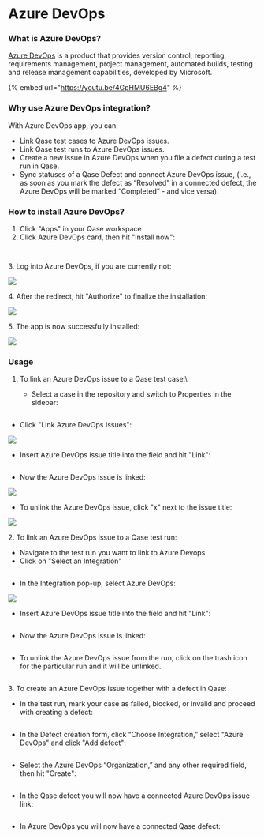 # Azure DevOps

### What is Azure DevOps?

[Azure DevOps](https://azure.microsoft.com/en-us/products/devops/) is a product that provides version control, reporting, requirements management, project management, automated builds, testing and release management capabilities, developed by Microsoft.

{% embed url="https://youtu.be/4GpHMU6EBg4" %}

### Why use Azure DevOps integration?

With Azure DevOps app, you can:

* Link Qase test cases to Azure DevOps issues.
* Link Qase test runs to Azure DevOps issues.
* Create a new issue in Azure DevOps when you file a defect during a test run in Qase.
* Sync statuses of a Qase Defect and connect Azure DevOps issue, (i.e., as soon as you mark the defect as “Resolved” in a connected defect, the Azure DevOps will be marked “Completed” - and vice versa).

### How to install Azure DevOps? <a href="#h_2cce8d833b" id="h_2cce8d833b"></a>

1. Click "Apps" in your Qase workspace
2. Click Azure DevOps card, then hit "Install now":

<figure><img src="https://qase.intercom-attachments-7.com/i/o/597217028/f7c66569ccf3cb8a230f0c3e/5muBNyrJNh-qj-6ZYmibS1hTP4YSArrOszY46EyBsXfLUqSnOESKPjNdJvD0is12vVATF64YcLi-4laclhHEwwCcZ9Mf8xjOynLqBRsVt1tJnd2fJur9TGuNrCPVEwWwiCm24R2yVm7DCD9G7goVaNI74FHpozdSyolsm5dYdlmAKO4xUPJUMARmZA" alt=""><figcaption></figcaption></figure>

<figure><img src="https://qase.intercom-attachments-7.com/i/o/597217045/38f11c753d04b4c10b1c32d4/iqDr6JI6mtIkeXej8ywSqiJWFVtMHaQjJQO5Jt_-H79UmaXAXebUMo1xKy1_ubHuHqLLtZxP9Dye-jy9E5sZAr4PmsYlB8uXbyzJdcins32WDVKGjqMuV4UByttMm_Ueu3UwlsTbBRKC4c91s8eKCwG0QsOUkjtfPYe2KxWDxdWdK30WkAAt-awgjw" alt=""><figcaption></figcaption></figure>

3\. Log into Azure DevOps, if you are currently not:

[![](https://qase.intercom-attachments-7.com/i/o/597217053/0b97ecb0b6de554365a21432/OhwOlkSRDlR8\_Z-ZQxaBN\_BJsmu9AVU03w\_KfHdlNMqkXyuYSRawfn26aOWJxjba8iSD1z0t\_PDv-GqaswXQzUwg0F2vp-CXiobgIPRu4nzcq9qpZJaUql2uScq2GC80XAfFdxDBXBPwjDNG6fBPm2yXuJ9IGfN-9R9qFmlqSGpSJEy55vKNNDiEjw)](https://qase.intercom-attachments-7.com/i/o/597217053/0b97ecb0b6de554365a21432/OhwOlkSRDlR8\_Z-ZQxaBN\_BJsmu9AVU03w\_KfHdlNMqkXyuYSRawfn26aOWJxjba8iSD1z0t\_PDv-GqaswXQzUwg0F2vp-CXiobgIPRu4nzcq9qpZJaUql2uScq2GC80XAfFdxDBXBPwjDNG6fBPm2yXuJ9IGfN-9R9qFmlqSGpSJEy55vKNNDiEjw)

4\. After the redirect, hit "Authorize" to finalize the installation:

[![](https://qase.intercom-attachments-7.com/i/o/597217054/e85436300795729e3d800f91/9CF7LfXdq0WZL0zpfJwZRONQ4wbOSYXLnuoFbmD4YqgQWxHYfwlCMOkNbvdPD\_JofMNZfP8eEU0\_V98QETdfB4DXmzwqqmPPH-qaPNJqlZ8eYAKQbKV7j-dvCNnacZd6rXqt\_JDtplehHZ6AjIcv9uXDoubOR9jXyTXyiJbemQ2zSa1U2evMPHimsw)](https://qase.intercom-attachments-7.com/i/o/597217054/e85436300795729e3d800f91/9CF7LfXdq0WZL0zpfJwZRONQ4wbOSYXLnuoFbmD4YqgQWxHYfwlCMOkNbvdPD\_JofMNZfP8eEU0\_V98QETdfB4DXmzwqqmPPH-qaPNJqlZ8eYAKQbKV7j-dvCNnacZd6rXqt\_JDtplehHZ6AjIcv9uXDoubOR9jXyTXyiJbemQ2zSa1U2evMPHimsw)

5\. The app is now successfully installed:

[![](https://qase.intercom-attachments-7.com/i/o/597217065/9e02727c709bf37c5008b8b7/cVO8NTtjYCaLpaAI\_MJAwh4ffSNYkwnrppsLmL1I6L7Y4tur4fnlLOcvVY0IlbgIYEw5ycCTMMqzaCIoGcFGbGxpLMy6SbyX3A5wUESjRtBJCDAxQOCxoLuhyFLcwft-PHVxLMHeoRqStS4me3XbRK2i46KBgOSHpgCkdDbu0sJmHrMlMfT2MjW8dA)](https://qase.intercom-attachments-7.com/i/o/597217065/9e02727c709bf37c5008b8b7/cVO8NTtjYCaLpaAI\_MJAwh4ffSNYkwnrppsLmL1I6L7Y4tur4fnlLOcvVY0IlbgIYEw5ycCTMMqzaCIoGcFGbGxpLMy6SbyX3A5wUESjRtBJCDAxQOCxoLuhyFLcwft-PHVxLMHeoRqStS4me3XbRK2i46KBgOSHpgCkdDbu0sJmHrMlMfT2MjW8dA)

### Usage <a href="#h_b68ae0bf25" id="h_b68ae0bf25"></a>

1. To link an Azure DevOps issue to a Qase test case:\

   * Select a case in the repository and switch to Properties in the sidebar:

<figure><img src="https://qase.intercom-attachments-7.com/i/o/597217071/9ce7e8be79bb77171f167e62/h7JpksnwEpZLvPn_MSEntKi0VcxNMOc6bmh4DmDUIVllZzATpqy7LHiqi9ft8xtavAerxQVuHpHpuLl_hotRtnVx3N1shXGHJgZW58RE2rLyPENo_XgVYP61tO-xj1UQNvJzHTK0SdOHtpWdZipinyHb5y6eoV_2qHvD-AOj_Tx4ACbgqDeCbp9XRA" alt=""><figcaption></figcaption></figure>

* Click "Link Azure DevOps Issues":

[![](https://qase.intercom-attachments-7.com/i/o/597217072/bbc28c35a73df9d5e6b56676/HHhhMYpbSiIoOIAmBM5Y\_2zDTpM3Hhg6RkzsrgFc\_lToppSk\_fbNVvsBObQZlqmO8WdfEhzy\_uGw7l0ddC9Q9rRPNLaZbYKCl9kLwZXTePKNdcmCGFsbo7usRDn1cRijBxV-BUg9NP0IkegAJ4z9BxFHDzRip6D4zKypDaC5GBzSXq0aLnLzdPkq2Q)](https://qase.intercom-attachments-7.com/i/o/597217072/bbc28c35a73df9d5e6b56676/HHhhMYpbSiIoOIAmBM5Y\_2zDTpM3Hhg6RkzsrgFc\_lToppSk\_fbNVvsBObQZlqmO8WdfEhzy\_uGw7l0ddC9Q9rRPNLaZbYKCl9kLwZXTePKNdcmCGFsbo7usRDn1cRijBxV-BUg9NP0IkegAJ4z9BxFHDzRip6D4zKypDaC5GBzSXq0aLnLzdPkq2Q)

* Insert Azure DevOps issue title into the field and hit "Link":

<figure><img src="https://qase.intercom-attachments-7.com/i/o/597217076/f03e979fa5c254adcb186403/3xM-UgDimxOAeZGmt-ufsXEb2a_X0Xd_9QgLOpTUyweED44sNTpL_Ylg6gIRIvUdK0ll7rcgylObsJm1fIb4-FO-5zkHIvhDl8ZqE3uoCd1zPDdK_jKwukn_VZHnxXUbQL83Yd-JCVBh48Trd_8zEEYOlaxE7IlhgtFnOTTAsl-nbofsEOJzJj-TdA" alt=""><figcaption></figcaption></figure>

* Now the Azure DevOps issue is linked:

[![](https://qase.intercom-attachments-7.com/i/o/597217079/89eb5c1a654620d312c269b9/EStbGfTt6srD5cBfAUjUhQSiV6QOydl6sQP6IdK3Tcczmk7pSY3lZbAAtErnRSi9iMPWbj\_nY9Yo3mFxcH9hyaHjJQySJEKSuhRMXQ-jxDOVwJLwMUQaL56cQJvLWBjq0rokgw5jZFPVNMoP8wUcGw4xFII84yVNniVY7pDPa\_z9a1rfExcXcO5Z5Q)](https://qase.intercom-attachments-7.com/i/o/597217079/89eb5c1a654620d312c269b9/EStbGfTt6srD5cBfAUjUhQSiV6QOydl6sQP6IdK3Tcczmk7pSY3lZbAAtErnRSi9iMPWbj\_nY9Yo3mFxcH9hyaHjJQySJEKSuhRMXQ-jxDOVwJLwMUQaL56cQJvLWBjq0rokgw5jZFPVNMoP8wUcGw4xFII84yVNniVY7pDPa\_z9a1rfExcXcO5Z5Q)

* To unlink the Azure DevOps issue, click "x" next to the issue title:

[![](https://qase.intercom-attachments-7.com/i/o/597217085/d5913232b8ba9df304435371/NSFRmjbBY8Y4hS9LClcQYHwpWcwdLrfgycs2kVTaafeS\_KlygaccchHQMEaNdb8WSdTXxEJkh-WR27z85HzW1hnAef4TxMONmTYUJIHs\_gIm7TxYGnFpx05qQHJwey6HpBbw4qHF8WFDwYxlk4GHMS4cme21zp3xBhMNo3lIkZRHYh8tZ0vancbtXA)](https://qase.intercom-attachments-7.com/i/o/597217085/d5913232b8ba9df304435371/NSFRmjbBY8Y4hS9LClcQYHwpWcwdLrfgycs2kVTaafeS\_KlygaccchHQMEaNdb8WSdTXxEJkh-WR27z85HzW1hnAef4TxMONmTYUJIHs\_gIm7TxYGnFpx05qQHJwey6HpBbw4qHF8WFDwYxlk4GHMS4cme21zp3xBhMNo3lIkZRHYh8tZ0vancbtXA)

2\. To link an Azure DevOps issue to a Qase test run:

* Navigate to the test run you want to link to Azure Devops
* Click on "Select an Integration"

<figure><img src="https://downloads.intercomcdn.com/i/o/646903006/f00151a42dee55f23e5b9643/image.png" alt=""><figcaption></figcaption></figure>

* In the Integration pop-up, select Azure DevOps:

[![](https://downloads.intercomcdn.com/i/o/646951163/cd94670d3ad8a3dbfa434b15/image.png)](https://downloads.intercomcdn.com/i/o/646951163/cd94670d3ad8a3dbfa434b15/image.png)

* Insert Azure DevOps issue title into the field and hit "Link":

<figure><img src="https://qase.intercom-attachments-7.com/i/o/597217112/94aa11d8ab093b202ac5dd73/3xM-UgDimxOAeZGmt-ufsXEb2a_X0Xd_9QgLOpTUyweED44sNTpL_Ylg6gIRIvUdK0ll7rcgylObsJm1fIb4-FO-5zkHIvhDl8ZqE3uoCd1zPDdK_jKwukn_VZHnxXUbQL83Yd-JCVBh48Trd_8zEEYOlaxE7IlhgtFnOTTAsl-nbofsEOJzJj-TdA" alt=""><figcaption></figcaption></figure>

* Now the Azure DevOps issue is linked:

<figure><img src="https://downloads.intercomcdn.com/i/o/646952063/35ea0d13081aec6bf9e71722/image.png" alt=""><figcaption></figcaption></figure>

* To unlink the Azure DevOps issue from the run, click on the trash icon for the particular run and it will be unlinked.

<figure><img src="https://downloads.intercomcdn.com/i/o/646952784/384db17b53b5687944049dbc/image.png" alt=""><figcaption></figcaption></figure>

3\. To create an Azure DevOps issue together with a defect in Qase:

* In the test run, mark your case as failed, blocked, or invalid and proceed with creating a defect:

<figure><img src="https://qase.intercom-attachments-7.com/i/o/597217132/9cb70afe9b238b39696abddb/vzVL11lai8ycQHh6f4lnijOG4FOxJwR8NTg9DalTbB5TepCEu1rqwp_W87e9Y7NRmdhsogiCdFdG2RTuQ4uZilVk9MYqRQkyuko9OUbZNlrV4VHG8XxCv-vVUVNRs7ecdp0eTKBYEOQQlxEQ09OPOBQxf_Hq9E78NfC4TWEsF1kdQkP3_h3LyhaHiQ" alt=""><figcaption></figcaption></figure>

* In the Defect creation form, click “Choose Integration,” select "Azure DevOps" and click "Add defect":

<figure><img src="https://qase.intercom-attachments-7.com/i/o/597217137/6f7d7d228cdd32bdc62a88c4/jCVEl60b83Cl7uRx2Ky-X3MkPjXbuyRL-bVGqNuR8QT5MGB1JZsF7tKR1MGmHPCp-1EI0mP4OEZK1fQVVS7AO4J2oyWNSlEzJZ_HN13Wi_ZgtcTGgKfsDMOe2Og-3CFXLNAbSpH61ogQZHDSrqmsmdwPQiDQuqJ8P1IC_ykUHfOsNzdKJUTWdiFSdw" alt=""><figcaption></figcaption></figure>

* Select the Azure DevOps “Organization,” and any other required field, then hit "Create":

<figure><img src="https://qase.intercom-attachments-7.com/i/o/597217143/34440c1497d08f9c4aa4c3b5/SO7povNu3Pk5qJRycdPCU3xUhMdUzaNqv6M7UuDTH5ybP6zXi2W4q9GOFGDXFxvL0PM8Zs-yxsizPYt3eTPRchVgq6yqGqnoUFxGVDFX1J2Ee_BU1oHWfzIK5KEbS8iv2oj46y1knujYt9n-ZOAY3oakCbKa1tZggRBQ4R3V8mUoHLlB5EIO2bkMaQ" alt=""><figcaption></figcaption></figure>

* In the Qase defect you will now have a connected Azure DevOps issue link:

<figure><img src="https://qase.intercom-attachments-7.com/i/o/597217150/016fdac2fbac7a51992de2f5/7c0cnR-Dcgf1nG1CcUDHTqnLYx9xIPUCRWnkq3MSP-wrxpRBBbCCo0Lj8_rKIec2Yir6Xhs3IkotkvzxVPkbv3y45MiJm3UQ8u8Ui6zS9eiTtlS2_aZNp2H9TLug28QF8s_gn2mZGJf--aM0anoAdSBe5meifWoSIq56IO9MLLqcplgMlwXCM6c4eg" alt=""><figcaption></figcaption></figure>

* In Azure DevOps you will now have a connected Qase defect:

<figure><img src="https://qase.intercom-attachments-7.com/i/o/597217153/1dec3fde171e17b59ac4ac56/9WGEkC_wzI9pO-KWUOBVjjqDUfTcFoFFmTh-HudL0Pl0OUp2cLqVcp-oN6urdbn4o3zIzvSRGuwl_4QZwlRou4VKkCyNb3vnTOYpPcMhW9kgf1kq2hN9stgmXGaoJwfHFYycQdnQDiIIQZZmZFEvdD0-MVuXuv1yZLv-oAgUV7NWrbEvXGTl--d0TA" alt=""><figcaption></figcaption></figure>
